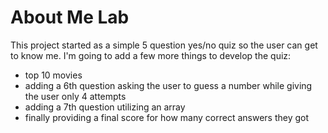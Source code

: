 # About Me Lab

This project started as a simple 5 question yes/no quiz so the user can get to know me. I'm going to add a few more things to develop the quiz:

- top 10 movies
- adding a 6th question asking the user to guess a number while giving the user only 4 attempts
- adding a 7th question utilizing an array
- finally providing a final score for how many correct answers they got